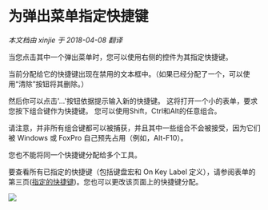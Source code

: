 为弹出菜单指定快捷键
===
_本文档由 xinjie 于 2018-04-08 翻译_

当您点击其中一个弹出菜单时，您可以使用右侧的控件为其指定快捷键。

当前分配给它的快捷键出现在禁用的文本框中。（如果已经分配了一个，可以使用“清除”按钮将其删除。）

然后你可以点击'...'按钮依据提示输入新的快捷键。 这将打开一个小的表单，要求您按下组合键作为快捷键。 您可以使用Shift，Ctrl和Alt的任意组合。

请注意，并非所有组合键都可以被捕获，并且其中一些组合不会被接受，因为它们被 Windows 或 FoxPro 自己预先占用（例如，Alt-F10）。

您也不能将同一个快捷键分配给多个工具。

要查看所有已指定的快捷键（包括键盘宏和 On Key Label 定义），请参阅表单的第三页([指定的快捷键](Thor-Hot-Key-List))。您也可以更改该页面上的快捷键分配。

![](Images/Thor_Assigning_hot_keys.png)
